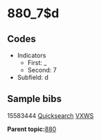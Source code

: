 # 880\_7$d

## Codes

-   Indicators
    -   First: \_
    -   Second: 7
-   Subfield: d

## Sample bibs

15583444 [Quicksearch](https://search.library.yale.edu/catalog/15583444) [VXWS](http://prodorbis.library.yale.edu:7014/vxws/GetHoldingsService?bibId=15583444)

**Parent topic:**[880](../../tags/880/880.md)

